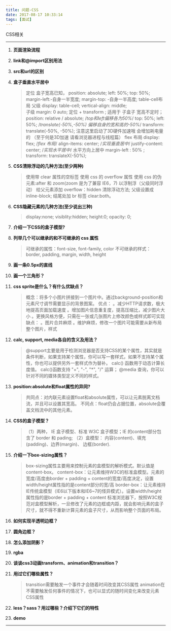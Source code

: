 ```yaml
---
title: 问题-CSS
date: 2017-08-17 10:33:14
tags: [面试]
---
```


CSS相关

<!-- more -->


---
1. **页面渲染流程**
    >

1. **link和@import区别用法**
    >

1. **src和url的区别**
    >

1. **盒子垂直水平居中**
    > 定位 盒子宽高已知， 
        position: absolute; 
        left: 50%; 
        top: 50%; 
        margin-left:-自身一半宽度; 
        margin-top: -自身一半高度;
    table-cell布局 
        父级 
            display: table-cell; 
            vertical-align: middle;  
        子级 
            margin: 0 auto;
    定位 + transform ; 适用于 子盒子 宽高不定时；
        position: relative / absolute;
        /*top和left偏移各为50%*/
        top: 50%;
        left: 50%;
        /*translate(-50%,-50%) 偏移自身的宽和高的-50%*/
        transform: translate(-50%, -50%); 注意这里启动了3D硬件加速哦 会增加耗电量的 （至于何是3D加速 请看浏览器进程与线程篇）
    flex 布局
        display: flex; /*flex 布局*/
        align-items: center; /*实现垂直居中*/
        justify-content: center; /*实现水平居中*/
    水平方向上居中
        margin-left : 50% ; transform: translateX(-50%);

1. **CSS清除浮动的几种方法(至少两种)**
    > 使用带 clear 属性的空标签
    使用 css 的 overflow 属性
    使用 css 的伪元素:after 和 zoom(zoom 是为了兼容 IE6，7)
    以浮制浮（父级同时浮动）
    给父元素添加 overflow：hidden 清除浮动方法;
    父级设置成 inline-block;
    结尾处加 br 标签 clear:both。

1. **CSS隐藏元素的几种方法(至少说出三种)**
    > display:none; visiblity:hidden; height:0; opacity: 0;

1. **介绍一下CSS的盒子模型?**
    >

1. **列举几个可以继承的和不可继承的 css 属性**
    > 可继承的属性：font-size, font-family, color
    不可继承的样式：border, padding, margin, width, height

1. **画一条0.5px的直线**
    >

1. **画一个三角形？**
    >

1. **css sprite是什么？有什么优缺点？**
    > 概念：将多个小图片拼接到一个图片中。通过background-position和元素尺寸调节需要显示的背景图案。
    优点：
        。减少HTTP请求数，极大地提高页面加载速度
        。增加图片信息重复度，提高压缩比，减少图片大小
        。更换风格方便，只需在一张或几张图片上修改颜色或样式即可实现
    缺点：
        。图片合并麻烦
        。维护麻烦，修改一个图片可能需要从新布局整个图片，样式

1. **calc, support, media各自的含义及用法？**
    >@support主要是用于检测浏览器是否支持CSS的某个属性，其实就是条件判断，如果支持某个属性，你可以写一套样式，如果不支持某个属性，你也可以提供另外一套样式作为替补。
    calc() 函数用于动态计算长度值。 calc()函数支持 "+", "-", "*", "/" 运算；
    @media 查询，你可以针对不同的媒体类型定义不同的样式。

1. **position:absolute和float属性的异同?**
    >共同点：对内联元素设置float和absolute属性，可以让元素脱离文档流，并且可以设置其宽高。
    不同点：float仍会占据位置，absolute会覆盖文档流中的其他元素。

1. **CSS的盒子模型？**
    >（1）两种， IE 盒子模型、标准 W3C 盒子模型；IE 的content部分包含了 border 和 pading;
    （2）盒模型： 内容(content)、填充(padding)、边界(margin)、 边框(border).

1. **介绍一下box-sizing属性？**
    >box-sizing属性主要用来控制元素的盒模型的解析模式。默认值是content-box。
    content-box：让元素维持W3C的标准盒模型。元素的宽度/高度由border + padding + content的宽度/高度决定，设置width/height属性指的是content部分的宽/高
    border-box：让元素维持IE传统盒模型（IE6以下版本和IE6~7的怪异模式）。设置width/height属性指的是border + padding + content
    标准浏览器下，按照W3C规范对盒模型解析，一旦修改了元素的边框或内距，就会影响元素的盒子尺寸，就不得不重新计算元素的盒子尺寸，从而影响整个页面的布局。

1. **如何实现半透明边框？**
    >

1. **圆角边框？**
    >

1. **怎么添加阴影？**
    >

1. **rgba**
    >

1. **谈谈css3动画transform、animation和transition？**
    >

1. **用过它们哪些属性？**
    > transition需要触发一个事件才会随着时间改变其CSS属性
    animation在不需要触发任何事件的情况下，也可以显式的随时间变化来改变元素CSS属性

1. **less？sass？用过哪些？介绍下它们的特性**
    >

1. **demo**
    >
    

---












